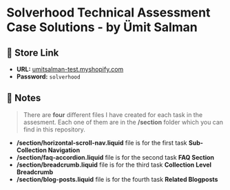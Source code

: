 # Solverhood Technical Assessment Case Solutions - by Ümit Salman

## 🛒 Store Link

- **URL:** [umitsalman-test.myshopify.com](https://umitsalman-test.myshopify.com/)
- **Password:** `solverhood`

## 📌 Notes

> There are **four** different files I have created for each task in the assesment. Each one of them are in the **/section** folder which you can find in this repository.

- **/section/horizontal-scroll-nav.liquid** file is for the first task **Sub-Collection Navigation**
- **/section/faq-accordion.liquid** file is for the second task **FAQ Section**
- **/section/breadcrumb.liquid** file is for the third task **Collection Level Breadcrumb**
- **/section/blog-posts.liquid** file is for the fourth task **Related Blogposts**
